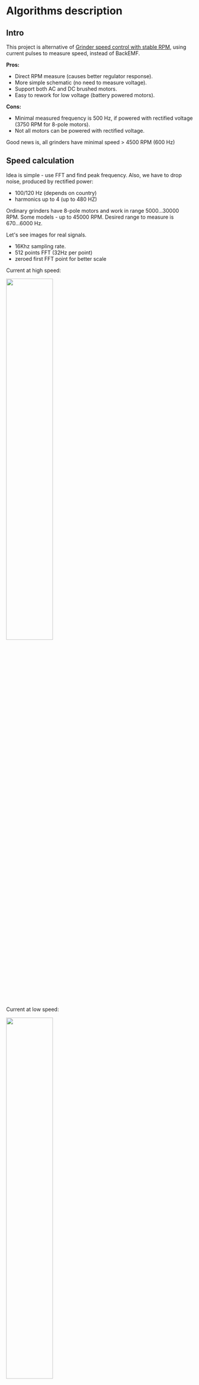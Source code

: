 # Algorithms description


## Intro

This project is alternative of [Grinder speed control with stable RPM](https://github.com/speedcontrols/ac_sc_grinder), using current pulses to measure speed,
instead of BackEMF.

**Pros:**

- Direct RPM measure (causes better regulator response).
- More simple schematic (no need to measure voltage).
- Support both AC and DC brushed motors.
- Easy to rework for low voltage (battery powered motors).

**Cons:**

- Minimal measured frequency is 500 Hz, if powered with rectified voltage
  (3750 RPM for 8-pole motors).
- Not all motors can be powered with rectified voltage.

Good news is, all grinders have minimal speed > 4500 RPM (600 Hz)

## Speed calculation

Idea is simple - use FFT and find peak frequency. Also, we have to drop noise,
produced by rectified power:

- 100/120 Hz (depends on country)
- harmonics up to 4 (up to 480 HZ)

Ordinary grinders have 8-pole motors and work in range 5000...30000 RPM. Some
models - up to 45000 RPM. Desired range to measure is 670...6000 Hz.

Let's see images for real signals.

- 16Khz sampling rate.
- 512 points FFT (32Hz per point)
- zeroed first FFT point for better scale

Current at high speed:

<img src="./images/high_16khz.png" width="50%">

Current at low speed:

<img src="./images/high_16khz.png" width="50%">

Spectre at high speed:

<img src="./images/high_spectre.png" width="50%">

Spectre at low speed:

<img src="./images/low_spectre.png" width="50%">

In worst case (4500 RPM), precision is 32/600 => 5%. Good enough for real world.

If better precision required - we can use 1024 points FFT, or FIR-decimator to
downsample signal at low speeds. That depends on available MCU memory (RAM)
and speed.


## Autocalibration

### Limits calibration

Since speed detector as affected by rectified power noise at very low speeds,
we need some cut-off barriers.

1. Set power to max and remember max possible RPM (required for proper
   speed knob work).
2. Relax ADRC params, set speed to minimal possible and:
   - Measure average energy at min speed and set cut-off barrier to 50-70%.
   - Measure motor voltage, and never set it below 90% of value.

### ADRC-control and calibration

Grinder motors are very inconvenient for PID-based systems:

- RPM/Volts response is non linear, and varies significantly between different
  grinder models. The same about zero speed offset.
- Cooling fan adds extra distortion.

So, we use ADRC instead of PID. Adaptive character of the ADRC system makes it
possible to use without the RPM/Volts response linearization. Deviations from
the linear RPM/Volts response are eliminated by the generalized disturbance
observer (they are part of the generalized disturbance).

First-order ADRC system consists of linear proportional controller with `Kp` gain
and 2 state observers - speed observer, generalized disturbance observer.
Observers are integrators with `Kobservers` gain and `L1`, `L2` time constants.
Output of the linear proportional controller is corrected by generalized
disturbance signal. This correction eliminates (in the steady state) the motor
speed deviation caused by mechanical motor load, motor parameters deviation,
inaccurate motor parameters estimation.

ADRC system parameters and equations:

`b0` = `K / T`, where `K=1` due to speed and triac setpoint normalization,
`T` - desired optimal motor time constant.

`L1` - time constant of the speed observer.

![L_1 =  2 \cdot  K_p \cdot K_{observers}](https://render.githubusercontent.com/render/math?math=%5Cdisplaystyle+L_1+%3D++2+%5Ccdot++K_p+%5Ccdot+K_%7Bobservers%7D)

`L2` - time constant of the generalized disturbance observer.

![L_2 =  (K_p \cdot K_{observers})^2](https://render.githubusercontent.com/render/math?math=%5Cdisplaystyle+L_2+%3D++%28K_p+%5Ccdot+K_%7Bobservers%7D%29%5E2)

`u0` - output of linear proportional controller in ADRC system.

![u_0 = (Knob_{normalized} - Speed_{estimated}) \cdot K_p
](https://render.githubusercontent.com/render/math?math=%5Cdisplaystyle+u_0+%3D+%28Knob_%7Bnormalized%7D+-+Speed_%7Bestimated%7D%29+%5Ccdot+K_p%0A)

Speed observer equation:

![Speed_{estimated} = \int (u_0 + L_1 \cdot (Speed - Speed_{estimated})) \cdot dt
](https://render.githubusercontent.com/render/math?math=%5Cdisplaystyle+Speed_%7Bestimated%7D+%3D+%5Cint+%28u_0+%2B+L_1+%5Ccdot+%28Speed+-+Speed_%7Bestimated%7D%29%29+%5Ccdot+dt%0A)

Generalized disturbance observer equation:

![ADRC_{correction} =  \int (Speed - Speed_{estimated}) \cdot L_2 \cdot dt
](https://render.githubusercontent.com/render/math?math=%5Cdisplaystyle+ADRC_%7Bcorrection%7D+%3D++%5Cint+%28Speed+-+Speed_%7Bestimated%7D%29+%5Ccdot+L_2+%5Ccdot+dt%0A)

`P_correction` - proportional correction signal, makes reaction to motor load change significantly faster.

![P_{correction} = (Speed - Speed_{estimated}) \cdot P_{corrcoeff}
](https://render.githubusercontent.com/render/math?math=%5Cdisplaystyle+P_%7Bcorrection%7D+%3D+%28Speed+-+Speed_%7Bestimated%7D%29+%5Ccdot+P_%7Bcorrcoeff%7D%0A)

Output signal of ADRC regulator:

![Output = (u_0 - ADRC_{correction} - P_{correction}) / b_0
](https://render.githubusercontent.com/render/math?math=%5Cdisplaystyle+Output+%3D+%28u_0+-+ADRC_%7Bcorrection%7D+-+P_%7Bcorrection%7D%29+%2F+b_0%0A)

General steps of ADRC calibration are:

1. Measure motor start/stop time. Then use it for understand max possible
   oscillations period.
2. Find `Kp` in range [0.3\*b0..0.3\*b0+4] by halving (division by 2) method.
   Criteria - "no oscillations" (speed dispersion should not exceed normal noise).
3. Find `Kobservers` in range [0..max] by halving method. Criteria -
   "no oscillations".
4. Find `P_corrcoeff` in range [0..max] by halving method. Criteria -
   "no oscillations".

**Implementation notes**

Basic start/stop time measure:

- We should select begin/end setpoints, where speed can be measured good enougth.
  Use 0.35 and 0.7.
- Common criteria of interval end is "when speed reach 2% window of desired
  setpoint". But signal is noisy, and we use simple trick: wait 15% window and
  multiply to `log(0.15)/log(0.02)` (because speed growth is ~ logarithmic).

Measure `Kp`:

- Set `Kobservers` to safe value (1.0), `Kp` min possible (0.3\*b0),
  `P_corrcoeff` to 0.0, measure all at minimal allowed speed.
- Wait for stable speed
- Measure noise amplitude, abs(max - min) for period ~ start/stop time.
- Use starting step = +4.0, and halving method. Check noise amplitude not exceed
  110% of initial value.
- Make 7 iterations total (last step will be 0.1 - good precision).
- Use 0.6 of final value as safe.

It would be better to count dispersion instead, but that's more complicated.
Counting min/max after median filter seems to work. Note, speed value is very
noisy. Applying some filter before min/max check is mandatory.

Measure `Kobservers`:

- Set `Kobservers` to 0.0, `Kp` to calibrated, `P_corrcoeff` to 0.0,
  measure all at minimal allowed speed.
- Wait for stable speed
- Measure noise amplitude, abs(max - min) for period ~ start/stop time.
- Use starting step = +4.0, and halving method. Check noise amplitude not exceed
  110% of initial value.
- Make 7 iterations total (last step will be 0.1 - good precision).
- Use 0.6 of final value as safe.

Measure `P_corrcoeff`:

- Set `Kobservers` to calibrated, `Kp` to calibrated, `P_corrcoeff` to 0.0,
  measure all at minimal allowed speed.
- Wait for stable speed
- Measure noise amplitude, abs(max - min) for period ~ start/stop time.
- Use starting step = +4.0, and halving method. Check noise amplitude not exceed
  110% of initial value.
- Make 7 iterations total (last step will be 0.1 - good precision).
- Use 0.6 of final value as safe.


# More to read

1. [A Simulative Study on Active Disturbance Rejection Control (ADRC) as a Control Tool for Practitioners - Gernot Herbst](https://arxiv.org/pdf/1908.04596.pdf).
2. [Grinder speed control with stable RPM](https://github.com/speedcontrols/ac_sc_grinder).
